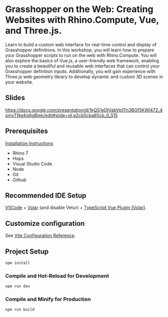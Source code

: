 # Grasshopper on the Web: Creating Websites with Rhino.Compute, Vue, and Three.js. 

Learn to build a custom web interface for real-time control and display of Grasshopper definitions. In this workshop, you will learn how to prepare your Grasshopper scripts to run on the web with Rhino.Compute. You will also explore the basics of Vue.js, a user-friendly web framework, enabling you to create a beautiful and reusable web interfaces that can control your Grasshopper definition inputs. Additionally, you will gain experience with Three.js web geometry library to develop dynamic and custom 3D scenes in your website. 

## Slides
https://docs.google.com/presentation/d/1kQS1eDlVabVp1Tn3BGf5KWl472_4omvTNg4js6gBjek/edit#slide=id.g2cb5cba85cb_0_515

## Prerequisites
[Installation Instructions](https://docs.google.com/document/d/17hXwG_7kRkxQQLEcFkq0k_4eD659sB39gbIIzKDqi_0)
- Rhino 7
- Hops
- Visual Studio Code
- Node
- Git
- Github


## Recommended IDE Setup

[VSCode](https://code.visualstudio.com/) + [Volar](https://marketplace.visualstudio.com/items?itemName=Vue.volar) (and disable Vetur) + [TypeScript Vue Plugin (Volar)](https://marketplace.visualstudio.com/items?itemName=Vue.vscode-typescript-vue-plugin).

## Customize configuration

See [Vite Configuration Reference](https://vitejs.dev/config/).

## Project Setup

```sh
npm install
```

### Compile and Hot-Reload for Development

```sh
npm run dev
```

### Compile and Minify for Production

```sh
npm run build
```

